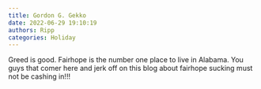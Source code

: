 ```yaml
---
title: Gordon G. Gekko
date: 2022-06-29 19:10:19
authors: Ripp
categories: Holiday
---
```


 Greed is good. Fairhope is the number one place to live in Alabama. You guys that comer here and jerk off on this blog about fairhope sucking must not be cashing in!!!